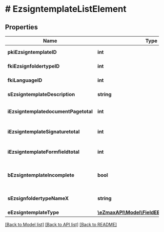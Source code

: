 # # EzsigntemplateListElement

## Properties

Name | Type | Description | Notes
------------ | ------------- | ------------- | -------------
**pkiEzsigntemplateID** | **int** | The unique ID of the Ezsigntemplate |
**fkiEzsignfoldertypeID** | **int** | The unique ID of the Ezsignfoldertype. | [optional]
**fkiLanguageID** | **int** | The unique ID of the Language.  Valid values:  |Value|Description| |-|-| |1|French| |2|English| |
**sEzsigntemplateDescription** | **string** | The description of the Ezsigntemplate |
**iEzsigntemplatedocumentPagetotal** | **int** | The number of pages in the Ezsigntemplatedocument. | [optional]
**iEzsigntemplateSignaturetotal** | **int** | The number of total signatures in the Ezsigntemplate. | [optional]
**iEzsigntemplateFormfieldtotal** | **int** | The number of total form fields in the Ezsigntemplate. | [optional]
**bEzsigntemplateIncomplete** | **bool** | Indicate the Ezsigntemplate is incomplete and cannot be used |
**sEzsignfoldertypeNameX** | **string** | The name of the Ezsignfoldertype in the language of the requester | [optional]
**eEzsigntemplateType** | [**\eZmaxAPI\Model\FieldEEzsigntemplateType**](FieldEEzsigntemplateType.md) |  |

[[Back to Model list]](../../README.md#models) [[Back to API list]](../../README.md#endpoints) [[Back to README]](../../README.md)
